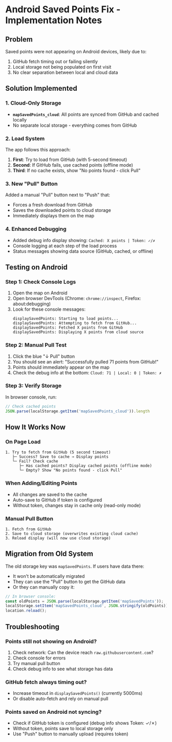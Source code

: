 # Android Saved Points Fix - Implementation Notes

## Problem
Saved points were not appearing on Android devices, likely due to:
1. GitHub fetch timing out or failing silently
2. Local storage not being populated on first visit
3. No clear separation between local and cloud data

## Solution Implemented

### 1. Cloud-Only Storage
- **`mapSavedPoints_cloud`**: All points are synced from GitHub and cached locally
- No separate local storage - everything comes from GitHub

### 2. Load System
The app follows this approach:
1. **First**: Try to load from GitHub (with 5-second timeout)
2. **Second**: If GitHub fails, use cached points (offline mode)
3. **Third**: If no cache exists, show "No points found - click Pull"

### 3. New "Pull" Button
Added a manual "Pull" button next to "Push" that:
- Forces a fresh download from GitHub
- Saves the downloaded points to cloud storage
- Immediately displays them on the map

### 4. Enhanced Debugging
- Added debug info display showing: `Cached: X points | Token: ✓/✗`
- Console logging at each step of the load process
- Status messages showing data source (GitHub, cached, or offline)

## Testing on Android

### Step 1: Check Console Logs
1. Open the map on Android
2. Open browser DevTools (Chrome: `chrome://inspect`, Firefox: about:debugging)
3. Look for these console messages:
   ```
   displaySavedPoints: Starting to load points...
   displaySavedPoints: Attempting to fetch from GitHub...
   displaySavedPoints: Fetched X points from GitHub
   displaySavedPoints: Displaying X points from cloud source
   ```

### Step 2: Manual Pull Test
1. Click the blue "↓ Pull" button
2. You should see an alert: "Successfully pulled 71 points from GitHub!"
3. Points should immediately appear on the map
4. Check the debug info at the bottom: `Cloud: 71 | Local: 0 | Token: ✗`

### Step 3: Verify Storage
In browser console, run:
```javascript
// Check cached points
JSON.parse(localStorage.getItem('mapSavedPoints_cloud')).length
```

## How It Works Now

### On Page Load
```
1. Try to fetch from GitHub (5 second timeout)
   ├─ Success? Save to cache → Display points
   └─ Fail? Check cache
      ├─ Has cached points? Display cached points (offline mode)
      └─ Empty? Show "No points found - click Pull"
```

### When Adding/Editing Points
- All changes are saved to the cache
- Auto-save to GitHub if token is configured
- Without token, changes stay in cache only (read-only mode)

### Manual Pull Button
```
1. Fetch from GitHub
2. Save to cloud storage (overwrites existing cloud cache)
3. Reload display (will now use cloud storage)
```

## Migration from Old System

The old storage key was `mapSavedPoints`. If users have data there:
- It won't be automatically migrated
- They can use the "Pull" button to get the GitHub data
- Or they can manually copy it:

```javascript
// In browser console:
const oldPoints = JSON.parse(localStorage.getItem('mapSavedPoints'));
localStorage.setItem('mapSavedPoints_cloud', JSON.stringify(oldPoints));
location.reload();
```

## Troubleshooting

### Points still not showing on Android?
1. Check network: Can the device reach `raw.githubusercontent.com`?
2. Check console for errors
3. Try manual pull button
4. Check debug info to see what storage has data

### GitHub fetch always timing out?
- Increase timeout in `displaySavedPoints()` (currently 5000ms)
- Or disable auto-fetch and rely on manual pull

### Points saved on Android not syncing?
- Check if GitHub token is configured (debug info shows Token: ✓/✗)
- Without token, points save to local storage only
- Use "Push" button to manually upload (requires token)

